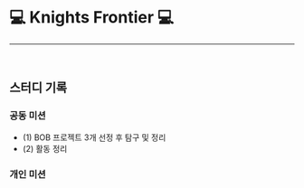 # 💻 Knights Frontier 💻

---

<br>

## 스터디 기록

### 공동 미션
- (1) BOB 프로젝트 3개 선정 후 탐구 및 정리
- (2) 활동 정리

### 개인 미션  

